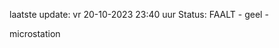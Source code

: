 laatste update: 
vr 20-10-2023 23:40   uur 
Status: FAALT - geel - 
<div class="service Y">microstation</div>
